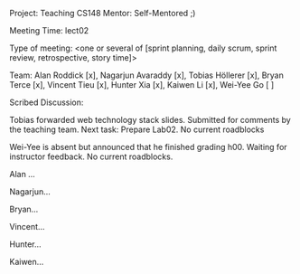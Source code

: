 Project: Teaching CS148
Mentor: Self-Mentored ;)

Meeting Time: lect02

Type of meeting: <one or several of [sprint planning, daily scrum, sprint review, retrospective, story time]>

Team: Alan Roddick [x], Nagarjun Avaraddy [x], Tobias Höllerer [x], Bryan Terce [x], Vincent Tieu [x], Hunter Xia [x], Kaiwen Li [x], Wei-Yee Go [ ]

Scribed Discussion:

Tobias forwarded web technology stack slides. Submitted for comments by the teaching team. Next task: Prepare Lab02. No current roadblocks

Wei-Yee is absent but announced that he finished grading h00. Waiting for instructor feedback. No current roadblocks.

Alan …

Nagarjun…

Bryan…

Vincent…

Hunter…

Kaiwen…
